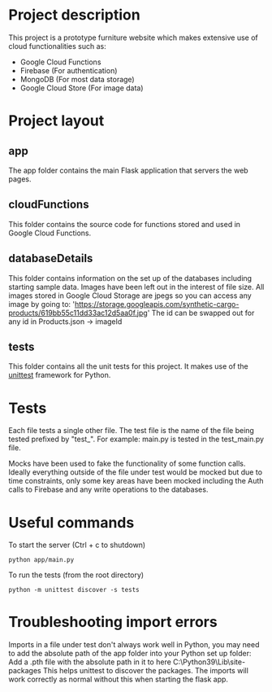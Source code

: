 # Project description

This project is a prototype furniture website which makes extensive use of cloud functionalities such as:

- Google Cloud Functions
- Firebase (For authentication)
- MongoDB (For most data storage)
- Google Cloud Store (For image data)

# Project layout

## app

The app folder contains the main Flask application that servers the web pages.

## cloudFunctions

This folder contains the source code for functions stored and used in Google Cloud Functions.

## databaseDetails

This folder contains information on the set up of the databases including starting sample data. Images have been left out in the interest of file size. All images stored in Google Cloud Storage are jpegs so you can access any image by going to:
'https://storage.googleapis.com/synthetic-cargo-products/619bb55c11dd33ac12d5aa0f.jpg'
The id can be swapped out for any id in Products.json -> imageId

## tests

This folder contains all the unit tests for this project. It makes use of the [unittest](https://docs.python.org/3/library/unittest.html) framework for Python.

# Tests

Each file tests a single other file. The test file is the name of the file being tested prefixed by "test\_". For example: main.py is tested in the test_main.py file.

Mocks have been used to fake the functionality of some function calls. Ideally everything outside of the file under test would be mocked but due to time constraints, only some key areas have been mocked including the Auth calls to Firebase and any write operations to the databases.

# Useful commands

To start the server (Ctrl + c to shutdown)

`python app/main.py`

To run the tests (from the root directory)

`python -m unittest discover -s tests`

# Troubleshooting import errors

Imports in a file under test don't always work well in Python, you may need to add the absolute path of the app folder into your Python set up folder:
Add a .pth file with the absolute path in it to here C:\Python39\Lib\site-packages
This helps unittest to discover the packages. The imports will work correctly as normal without this when starting the flask app.
